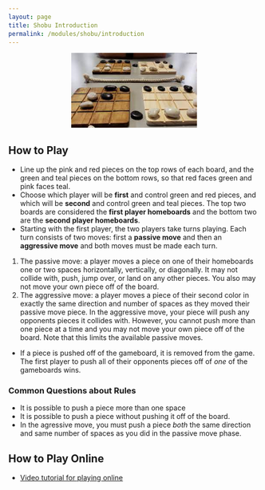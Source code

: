 ```yaml
---
layout: page
title: Shobu Introduction
permalink: /modules/shobu/introduction
---
```


<p align="center"><img src="fig/shobu-board.jpeg" width="50%"/></p>

## How to Play
* Line up the pink and red pieces on the top rows of each board, and the green and teal pieces on the bottom rows, so that red faces green and pink faces teal.
* Choose which player will be **first** and control green and red pieces, and which will be **second** and control green and teal pieces.  The top two boards are considered the **first player homeboards** and the bottom two are the **second player homeboards**.
* Starting with the first player, the two players take turns playing.  Each turn consists of two moves: first a **passive move** and then an **aggressive move** and both moves must be made each turn.
1. The passive move: a player moves a piece on one of their homeboards one or two spaces horizontally, vertically, or diagonally.  It may not collide with, push, jump over, or land on any other pieces.  You also may not move your own piece off of the board.
2. The aggressive move: a player moves a piece of their second color in exactly the same direction and number of spaces as they moved their passive move piece.  In the aggressive move, your piece will push any opponents pieces it collides with.  However, you cannot push more than one piece at a time and you may not move your own piece off of the board.  Note that this limits the available passive moves.
* If a piece is pushed off of the gameboard, it is removed from the game.  The first player to push all of their opponents pieces off of *one* of the gameboards wins.

### Common Questions about Rules

* It is possible to push a piece more than one space
* It is possible to push a piece without pushing it off of the board.
* In the agressive move, you must push a piece *both* the same direction and same number of spaces as you did in the passive move phase.

## How to Play Online
* [Video tutorial for playing online](https://youtu.be/oTNj8sfnoD4)


